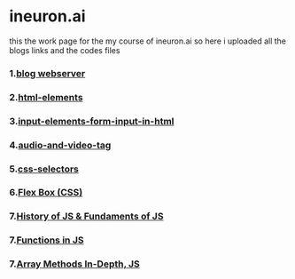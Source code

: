 # ineuron.ai
this the work page for the my  course of ineuron.ai so here i uploaded all the blogs links and the codes files

### 1.[**blog webserver**](https://codemanishh.hashnode.dev/web-server)
### 2.[**html-elements**](https://codemanishh.hashnode.dev/html-element)
### 3.[**input-elements-form-input-in-html**](https://codemanishh.hashnode.dev/input-elements-form-input-in-html)
### 4.[**audio-and-video-tag**](https://codemanishh.hashnode.dev/audio-and-video-tag)
### 5.[**css-selectors**](https://codemanishh.hashnode.dev/css-selectors)
### 6.[**Flex Box (CSS)**](https://codemanishh.hashnode.dev/flex-box-css)
### 7.[**History of JS & Fundaments of JS**](https://codemanishh.hashnode.dev/history-of-js-fundaments-of-js)
### 7.[**Functions in JS**](https://codemanishh.hashnode.dev/functions-in-js)
### 7.[**Array Methods In-Depth, JS**](https://codemanishh.hashnode.dev/array-methods-in-depth-js)
